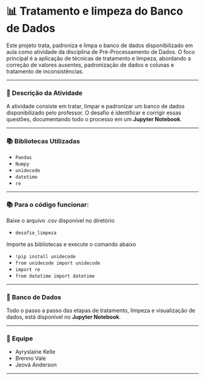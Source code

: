 # 📊 Tratamento e limpeza do Banco de Dados

Este projeto trata, padroniza e limpa o banco de dados disponibilizado em aula como atividade da disciplina de Pré-Processamento de Dados. O foco principal é a aplicação de técnicas de tratamento e limpeza, abordando a correção de valores ausentes, padronização de dados e colunas e tratamento de inconsistências.

---

### 📌 Descrição da Atividade

A atividade consiste em tratar, limpar e padronizar um banco de dados disponibilizado pelo professor. O desafio é identificar e corrigir essas questões, documentando todo o processo em um **Jupyter Notebook**.

---

### 📚 Bibliotecas Utilizadas

* `Pandas`
* `Numpy`
* `unidecode`
* `datetime`
* `re`
  
---

### 📚 Para o código funcionar: 

Baixe o arquivo .csv disponível no diretório 

* `desafio_limpeza`

Importe as bibliotecas e execute o comando abaixo

* `!pip install unidecode`
* `from unidecode import unidecode`
* `import re`
* `from datetime import datetime`

---

### 💾 Banco de Dados

Todo o passo a passo das etapas de tratamento, limpeza e visualização de dados, está disponível no **Jupyter Notebook**. 

---

### 👥 Equipe

* Ayryslaine Kelle
* Brenno Vale
* Jeová Anderson

---
